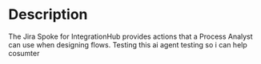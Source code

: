 # Description
The Jira Spoke for IntegrationHub provides actions that a Process Analyst can use when designing flows. 
Testing this ai agent testing so i can help cosumter 

